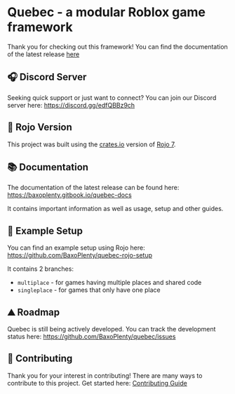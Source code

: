 # Quebec - a modular Roblox game framework

Thank you for checking out this framework! You can find the documentation of the latest release [here](https://baxoplenty.gitbook.io/quebec-docs/)

## 🎧 Discord Server

Seeking quick support or just want to connect? You can join our Discord server here: https://discord.gg/edfQBBz9ch

## 👾 Rojo Version

This project was built using the [crates.io](https://crates.io/) version of [Rojo 7](https://rojo.space/).

## 📚 Documentation

The documentation of the latest release can be found here: https://baxoplenty.gitbook.io/quebec-docs

It contains important information as well as usage, setup and other guides.

## 🧪 Example Setup

You can find an example setup using Rojo here: https://github.com/BaxoPlenty/quebec-rojo-setup

It contains 2 branches:

-   `multiplace` - for games having multiple places and shared code
-   `singleplace` - for games that only have one place

## ⛰️ Roadmap

Quebec is still being actively developed. You can track the development status here: https://github.com/BaxoPlenty/quebec/issues

## 🤝 Contributing

Thank you for your interest in contributing! There are many ways to contribute to this project. Get started here: [Contributing Guide](/CONTRIBUTING.md)
